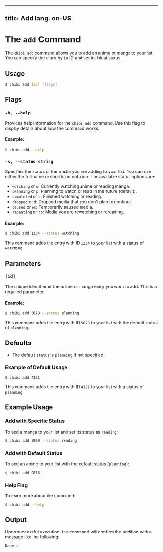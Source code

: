 

---
title: Add
lang: en-US
---
# The `add` Command

The `chibi add` command allows you to add an anime or manga to your list. You can specify the entry by its ID and set its initial status.

## Usage

```bash
$ chibi add [id] [flags]
```

## Flags

### `-h, --help`

Provides help information for the `chibi add` command. Use this flag to display details about how the command works.

#### Example:

```bash
$ chibi add --help
```

### `-s, --status string`

Specifies the status of the media you are adding to your list. You can use either the full name or shorthand notation. The available status options are:

- `watching` or `w`: Currently watching anime or reading manga.
- `planning` or `p`: Planning to watch or read in the future (default).
- `completed` or `c`: Finished watching or reading.
- `dropped` or `d`: Dropped media that you don't plan to continue.
- `paused` or `ps`: Temporarily paused media.
- `repeating` or `rp`: Media you are rewatching or rereading.

#### Example:

```bash
$ chibi add 1234 --status watching
```

This command adds the entry with ID `1234` to your list with a status of `watching`.

## Parameters

### `[id]`

The unique identifier of the anime or manga entry you want to add. This is a required parameter.

#### Example:

```bash
$ chibi add 5678 --status planning
```

This command adds the entry with ID `5678` to your list with the default status of `planning`.

## Defaults

- The default `status` is `planning` if not specified.

### Example of Default Usage

```bash
$ chibi add 4321
```

This command adds the entry with ID `4321` to your list with a status of `planning`.

## Example Usage

### Add with Specific Status

To add a manga to your list and set its status as `reading`:

```bash
$ chibi add 7890 --status reading
```

### Add with Default Status

To add an anime to your list with the default status (`planning`):

```bash
$ chibi add 9876
```

### Help Flag

To learn more about the command:

```bash
$ chibi add --help
```

## Output

Upon successful execution, the command will confirm the addition with a message like the following:

```bash
Done ✅
```
